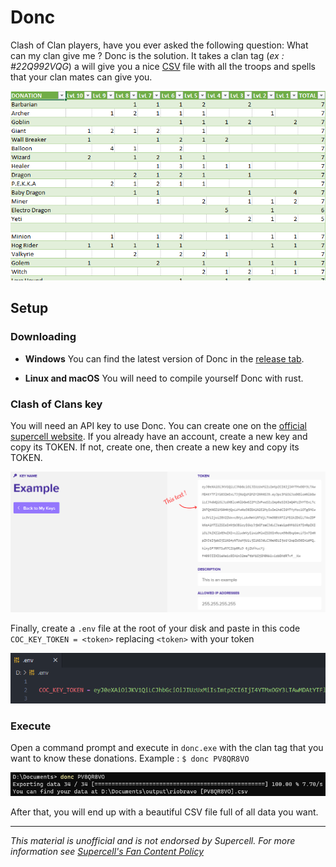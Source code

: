 # Donc
 
Clash of Clan players, have you ever asked the following question: What can my clan give me ?
Donc is the solution. It takes a clan tag (*ex : #22Q992VQG*) a will give you a nice [CSV](https://en.wikipedia.org/wiki/Comma-separated_values) file with all the troops and spells that your clan mates can give you.

![table](https://raw.githubusercontent.com/tatounee/Donc/main/screenshot/table.png)

## Setup

### Downloading
- **Windows**
You can find the latest version of Donc in the [release tab]().

- **Linux and macOS**
You will need to compile yourself Donc with rust.

### Clash of Clans key
You will need an API key to use Donc. You can create one on the [official supercell website](https://developer.clashofclans.com/#/).
If you already have an account, create a new key and copy its TOKEN. If not, create one, then create a new key and copy its TOKEN.

![token](https://raw.githubusercontent.com/tatounee/Donc/main/screenshot/token.png)

Finally, create a `.env` file at the root of your disk and paste in this code `COC_KEY_TOKEN = <token>` replacing `<token>` with your token

![env](https://raw.githubusercontent.com/tatounee/Donc/main/screenshot/env.png)

### Execute
Open a command prompt and execute in `donc.exe` with the clan tag that you want to know these donations.
Example : `$ donc PV8QR8VO`

![example](https://raw.githubusercontent.com/tatounee/Donc/main/screenshot/example.png)

After that, you will end up with a beautiful CSV file full of all data you want.

---

*This material is unofficial and is not endorsed by Supercell. For more information see [Supercell's Fan Content Policy](https://www.supercell.com/fan-content-policy)*